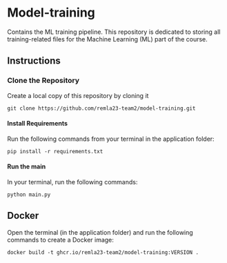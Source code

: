 # Model-training
Contains the ML training pipeline. 
This repository is dedicated to storing all training-related files for the Machine Learning (ML) part of the course. 

## Instructions

### Clone the Repository
Create a local copy of this repository by cloning it 
```
git clone https://github.com/remla23-team2/model-training.git
```
  
#### Install Requirements
Run the following commands from your terminal in the application folder:
```
pip install -r requirements.txt
```

#### Run the main
In your terminal, run the following commands:
```
python main.py
```

## Docker
Open the terminal (in the application folder) and run the following commands to create a Docker image:
```shell script
docker build -t ghcr.io/remla23-team2/model-training:VERSION .
```

